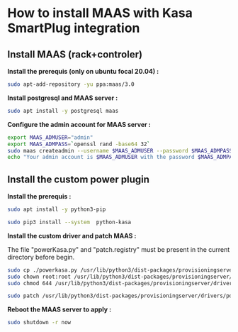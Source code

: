How to install MAAS with Kasa SmartPlug integration
===================================================

Install MAAS (rack+controler)
---------------------
**Install the prerequis (only on ubuntu focal 20.04) :**
```bash
sudo apt-add-repository -yu ppa:maas/3.0
```

**Install postgresql and MAAS server :**
```bash
sudo apt install -y postgresql maas
```

**Configure the admin account for MAAS server :**
```bash
export MAAS_ADMUSER="admin"
export MAAS_ADMPASS=`openssl rand -base64 32`
sudo maas createadmin --username $MAAS_ADMUSER --password $MAAS_ADMPASS --email "admin@exemple.com"
echo "Your admin account is $MAAS_ADMUSER with the password $MAAS_ADMPASS, don't lose it"
```

Install the custom power plugin
---------------------
**Install the prerequis :**
```bash
sudo apt install -y python3-pip
```
```bash
sudo pip3 install --system  python-kasa
```

**Install the custom driver and patch MAAS :**

The file "powerKasa.py" and "patch.registry" must be present in the current directory before begin.
```bash
sudo cp ./powerkasa.py /usr/lib/python3/dist-packages/provisioningserver/drivers/power/
sudo chown root:root /usr/lib/python3/dist-packages/provisioningserver/drivers/power/powerkasa.py
sudo chmod 644 /usr/lib/python3/dist-packages/provisioningserver/drivers/power/powerkasa.py
```
```bash
sudo patch /usr/lib/python3/dist-packages/provisioningserver/drivers/power/registry.py < patch.registry
```

**Reboot the MAAS server to apply :**
```bash
sudo shutdown -r now
```
